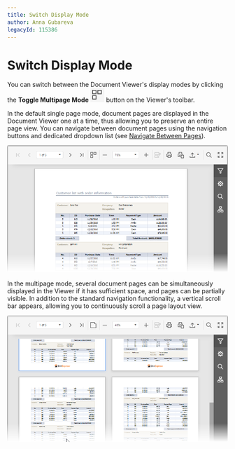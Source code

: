 ```yaml
---
title: Switch Display Mode
author: Anna Gubareva
legacyId: 115386
---
```

# Switch Display Mode
You can switch between the Document Viewer's display modes by clicking the **Toggle Multipage Mode** ![web-designer-main-toolbar-multipage](../../../images/img24556.png) button on the Viewer's toolbar.

In the default single page mode, document pages are displayed in the Document Viewer one at a time, thus allowing you to preserve an entire page view. You can navigate between document pages using the navigation buttons and dedicated dropdown list (see [Navigate Between Pages](navigate-between-pages.md)).

![EUD_HTML5DV_DefaultMode](../../../images/img121843.png)

In the multipage mode, several document pages can be simultaneously displayed in the Viewer if it has sufficient space, and pages can be partially visible. In addition to the standard navigation functionality, a vertical scroll bar appears, allowing you to continuously scroll a page layout view.

![EUD_HTML5DV_MultipageMode](../../../images/img121844.png)